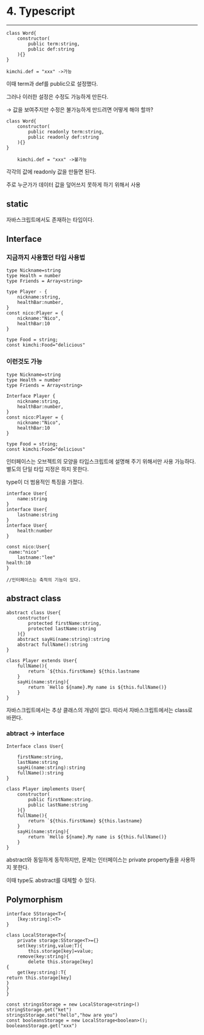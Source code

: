 # 4. Typescript

---

```tsx
class Word{
	constructor(
		public term:string,
		public def:string
	){}
}

kimchi.def = "xxx" ->가능
```

이때 term과 def를 public으로 설정했다.

그러나 이러한 설정은 수정도 가능하게 만든다.

→ 값을 보여주지만 수정은 불가능하게 만드려면 어떻게 해야 할까?

```tsx
class Word{
	constructor(
		public readonly term:string,
		public readonly def:string
	){}
}

	kimchi.def = "xxx" ->불가능
```

각각의 값에 readonly 값을 만들면 된다.

주로 누군가가 데이터 값을 덮어쓰지 못하게 하기 위해서 사용

## static

자바스크립트에서도 존재하는 타입이다.

## Interface

### 지금까지 사용했던 타입 사용법

```tsx
type Nickname=string
type Health = number
type Friends = Array<string>

type Player - {
	nickname:string,
	healthBar:number,
}
const nico:Player = {
	nickname:"Nico",
	healthBar:10
}

type Food = string;
const kimchi:Food="delicious"
```

### 이런것도 가능

```tsx
type Nickname=string
type Health = number
type Friends = Array<string>

Interface Player {
	nickname:string,
	healthBar:number,
}
const nico:Player = {
	nickname:"Nico",
	healthBar:10
}

type Food = string;
const kimchi:Food="delicious"
```

인터페이스는 오브젝트의 모양을 타입스크립트에 설명해 주기 위해서만 사용 가능하다. 별도의 단일 타입 지정은 하지 못한다.

type이 더 범용적인 특징을 가졌다.

```tsx
interface User{
	name:string
}
interface User{
	lastname:string
}
interface User{
	health:number
}

const nico:User{
 name:"nico"
	lastname:"lee"
health:10
}

//인터페이스는 축적의 기능이 있다.
```

## abstract class

```tsx
abstract class User{
	constructor(
		protected firstName:string,
		protected lastName:string	
	){}
	abstract sayHi(name:string):string
	abstract fullName():string
}

class Player extends User{
	fullName(){
		return `${this.firstName} ${this.lastname
	}
	sayHi(name:string){
		return `Hello ${name}.My name is ${this.fullName()}
	}
}
```

자바스크립트에서는 추상 클래스의 개념이 없다. 따라서 자바스크립트에서는 class로 바뀐다.

### abtract → interface

```tsx
Interface class User{
	
	firstName:string,
	lastName:string	
	sayHi(name:string):string
	fullName():string
}

class Player implements User{
	constructor(
		public firstName:string.
		public lastName:string
	){}
	fullName(){
		return `${this.firstName} ${this.lastname}
	}
	sayHi(name:string){
		return `Hello ${name}.My name is ${this.fullName()}
	}
}
```

abstract와 동일하게 동작하지만, 문제는 인터페이스는 private property들을 사용하지 못한다.

이때 type도 abstract를 대체할 수 있다.

## Polymorphism

```tsx
interface SStorage<T>{
	[key:string]:<T>
}

class LocalStorage<T>{
	private storage:SStorage<T>={}
	set(key:string,value:T){
		this.storage[key]=value;
	remove(key:string){
		delete this.storage[key]
{
	get(key:string):T{
return this.storage[key]
}	
}
}

const stringsStorage = new LocalStorage<string>()
stringStorage.get("ket")
stringsStorage.set("hello","how are you")
const booleansStorage = new LocalStorage<boolean>();
booleansStorage.get("xxx")

```